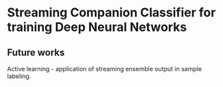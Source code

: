 # Streaming Companion Classifier for training Deep Neural Networks

## Future works

Active learning - application of streaming ensemble output in sample labeling.